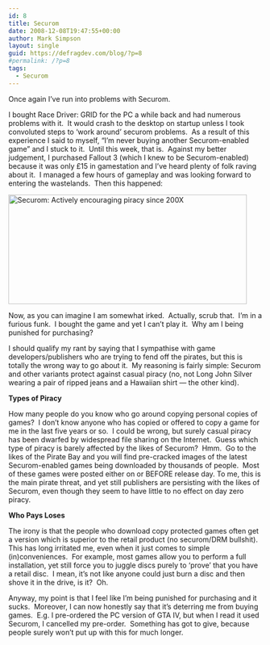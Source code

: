 ```yaml
---
id: 8
title: Securom
date: 2008-12-08T19:47:55+00:00
author: Mark Simpson
layout: single
guid: https://defragdev.com/blog/?p=8
#permalink: /?p=8
tags:
  - Securom
---
```

Once again I&#8217;ve run into problems with Securom.

I bought Race Driver: GRID for the PC a while back and had numerous problems with it.  It would crash to the desktop on startup unless I took convoluted steps to &#8216;work around&#8217; securom problems.  As a result of this experience I said to myself, &#8220;I&#8217;m never buying another Securom-enabled game&#8221; and I stuck to it.  Until this week, that is.  Against my better judgement, I purchased Fallout 3 (which I knew to be Securom-enabled) because it was only £15 in gamestation and I&#8217;ve heard plenty of folk raving about it.  I managed a few hours of gameplay and was looking forward to entering the wastelands.  Then this happened:

<div class="mceTemp">
  <dl class="wp-caption alignnone" style="width: 483px;">
    <dt class="wp-caption-dt">
      <img title="Securom: Actively encouraging piracy since 200X" src="https://defragdev.com/blog/images/fucksakes.jpg" alt="Securom: Actively encouraging piracy since 200X" width="473" height="217" />
    </dt>
  </dl>
</div>

Now, as you can imagine I am somewhat irked.  Actually, scrub that.  I&#8217;m in a furious funk.  I bought the game and yet I can&#8217;t play it.  Why am I being punished for purchasing?

I should qualify my rant by saying that I sympathise with game developers/publishers who are trying to fend off the pirates, but this is totally the wrong way to go about it.  My reasoning is fairly simple: Securom and other variants protect against casual piracy (no, not Long John Silver wearing a pair of ripped jeans and a Hawaiian shirt &#8212; the other kind).

**Types of Piracy**

How many people do you know who go around copying personal copies of games?  I don&#8217;t know anyone who has copied or offered to copy a game for me in the last five years or so.  I could be wrong, but surely casual piracy has been dwarfed by widespread file sharing on the Internet.  Guess which type of piracy is barely affected by the likes of Securom?  Hmm.  Go to the likes of the Pirate Bay and you will find pre-cracked images of the latest Securom-enabled games being downloaded by thousands of people.  Most of these games were posted either on or BEFORE release day. To me, this is the main pirate threat, and yet still publishers are persisting with the likes of Securom, even though they seem to have little to no effect on day zero piracy.

**Who Pays Loses**

The irony is that the people who download copy protected games often get a version which is superior to the retail product (no securom/DRM bullshit).  This has long irritated me, even when it just comes to simple (in)conveniences.  For example, most games allow you to perform a full installation, yet still force you to juggle discs purely to &#8216;prove&#8217; that you have a retail disc.  I mean, it&#8217;s not like anyone could just burn a disc and then shove it in the drive, is it?  Oh.

Anyway, my point is that I feel like I&#8217;m being punished for purchasing and it sucks.  Moreover, I can now honestly say that it&#8217;s deterring me from buying games.  E.g. I pre-ordered the PC version of GTA IV, but when I read it used Securom, I cancelled my pre-order.  Something has got to give, because people surely won&#8217;t put up with this for much longer.